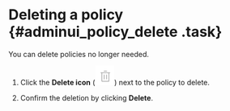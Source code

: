 # Deleting a policy {#adminui_policy_delete .task}

You can delete policies no longer needed.

1.  Click the **Delete icon** \(![delete icon](Images/icon_delete_policy.png)\) next to the policy to delete.

2.  Confirm the deletion by clicking **Delete**.


